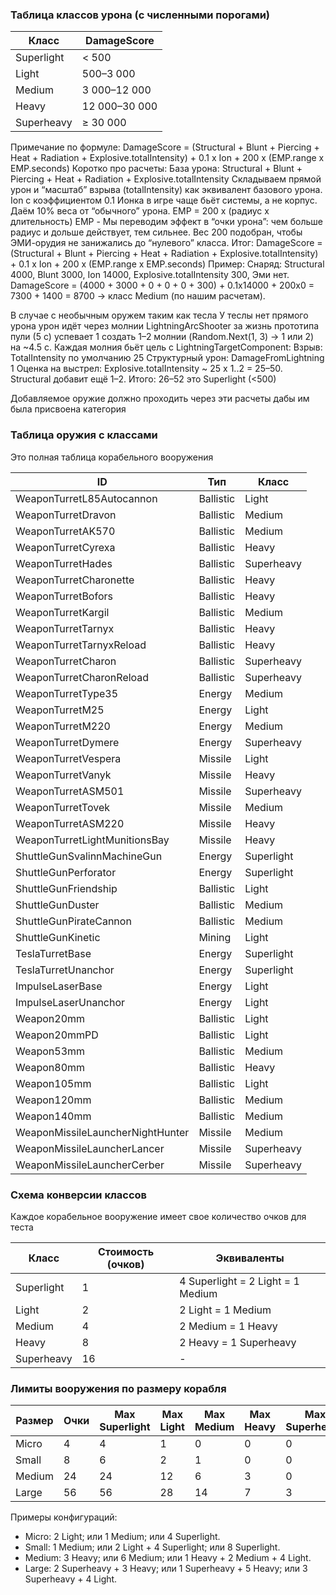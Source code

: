 ### Таблица классов урона (с численными порогами)

| Класс | DamageScore |
|------|-------------|
| Superlight | < 500 |
| Light | 500–3 000 |
| Medium | 3 000–12 000 |
| Heavy | 12 000–30 000 |
| Superheavy | ≥ 30 000 |

Примечание по формуле: DamageScore = (Structural + Blunt + Piercing + Heat + Radiation + Explosive.totalIntensity) + 0.1 x Ion + 200 x (EMP.range x EMP.seconds)
Коротко про расчеты:
База урона: Structural + Blunt + Piercing + Heat + Radiation + Explosive.totalIntensity
Складываем прямой урон и “масштаб” взрыва (totalIntensity) как эквивалент базового урона.
Ion с коэффициентом 0.1
Ионка в игре чаще бьёт системы, а не корпус. Даём 10% веса от “обычного” урона.
EMP = 200 x (радиус x длительность)
EMP - Мы переводим эффект в “очки урона”: чем больше радиус и дольше действует, тем сильнее. Вес 200 подобран, чтобы ЭМИ-орудия не занижались до “нулевого” класса.
Итог:
DamageScore = (Structural + Blunt + Piercing + Heat + Radiation + Explosive.totalIntensity) + 0.1 x Ion + 200 x (EMP.range x EMP.seconds)
Пример:
Снаряд: Structural 4000, Blunt 3000, Ion 14000, Explosive.totalIntensity 300, Эми нет.
DamageScore = (4000 + 3000 + 0 + 0 + 0 + 300) + 0.1x14000 + 200x0
= 7300 + 1400
= 8700 -> класс Medium (по нашим расчетам).

В случае с необычным оружем таким как тесла
У теслы нет прямого урона урон идёт через молнии
LightningArcShooter за жизнь прототипа пули (5 c) успевает 1 создать 1–2 молнии (Random.Next(1, 3) -> 1 или 2) на ~4.5 с.
Каждая молния бьёт цель с LightningTargetComponent:
Взрыв: TotalIntensity по умолчанию 25
Структурный урон: DamageFromLightning 1
Оценка на выстрел:
Explosive.totalIntensity ~ 25 x 1..2 = 25–50.
Structural добавит ещё 1–2.
Итого: 26–52 это Superlight (<500)

Добавляемое оружие должно проходить через эти расчеты дабы им была присвоена категория

### Таблица оружия с классами
Это полная таблица корабельного вооружения

| ID | Тип | Класс |
|----|-----|-------|
| WeaponTurretL85Autocannon | Ballistic | Light |
| WeaponTurretDravon | Ballistic | Medium |
| WeaponTurretAK570 | Ballistic | Medium |
| WeaponTurretCyrexa | Ballistic | Heavy |
| WeaponTurretHades | Ballistic | Superheavy |
| WeaponTurretCharonette | Ballistic | Heavy |
| WeaponTurretBofors | Ballistic | Heavy |
| WeaponTurretKargil | Ballistic | Medium |
| WeaponTurretTarnyx | Ballistic | Heavy |
| WeaponTurretTarnyxReload | Ballistic | Heavy |
| WeaponTurretCharon | Ballistic | Superheavy |
| WeaponTurretCharonReload | Ballistic | Superheavy |
| WeaponTurretType35 | Energy | Medium |
| WeaponTurretM25 | Energy | Light |
| WeaponTurretM220 | Energy | Medium |
| WeaponTurretDymere | Energy | Superheavy |
| WeaponTurretVespera | Missile | Light |
| WeaponTurretVanyk | Missile | Heavy |
| WeaponTurretASM501 | Missile | Superheavy |
| WeaponTurretTovek | Missile | Medium |
| WeaponTurretASM220 | Missile | Heavy |
| WeaponTurretLightMunitionsBay | Missile | Heavy |
| ShuttleGunSvalinnMachineGun | Energy | Superlight |
| ShuttleGunPerforator | Energy | Superlight |
| ShuttleGunFriendship | Ballistic | Light |
| ShuttleGunDuster | Ballistic | Medium |
| ShuttleGunPirateCannon | Ballistic | Medium |
| ShuttleGunKinetic | Mining | Light |
| TeslaTurretBase | Energy | Superlight |
| TeslaTurretUnanchor | Energy | Superlight |
| ImpulseLaserBase | Energy | Light |
| ImpulseLaserUnanchor | Energy | Light |
| Weapon20mm | Ballistic | Light |
| Weapon20mmPD | Ballistic | Light |
| Weapon53mm | Ballistic | Medium |
| Weapon80mm | Ballistic | Heavy |
| Weapon105mm | Ballistic | Light |
| Weapon120mm | Ballistic | Medium |
| Weapon140mm | Ballistic | Medium |
| WeaponMissileLauncherNightHunter | Missile | Medium |
| WeaponMissileLauncherLancer | Missile | Superheavy |
| WeaponMissileLauncherCerber | Missile | Superheavy |


### Схема конверсии классов
Каждое корабельное вооружение имеет свое количество очков для теста

| Класс | Стоимость (очков) | Эквиваленты |
|------|--------------------|-------------|
| Superlight | 1 | 4 Superlight = 2 Light = 1 Medium |
| Light | 2 | 2 Light = 1 Medium |
| Medium | 4 | 2 Medium = 1 Heavy |
| Heavy | 8 | 2 Heavy = 1 Superheavy |
| Superheavy | 16 | - |

### Лимиты вооружения по размеру корабля

| Размер | Очки       | Max Superlight | Max Light | Max Medium | Max Heavy | Max Superheavy |
|--------|------------|----------------|-----------|------------|-----------|----------------|
| Micro  | 4          | 4              | 1         | 0          | 0         | 0              |
| Small  | 8          | 6              | 2         | 1          | 0         | 0              |
| Medium | 24         | 24             | 12        | 6          | 3         | 0              |
| Large  | 56         | 56             | 28        | 14         | 7         | 3              |

Примеры конфигураций:
- Micro: 2 Light; или 1 Medium; или 4 Superlight.
- Small: 1 Medium; или 2 Light + 4 Superlight; или 8 Superlight.
- Medium: 3 Heavy; или 6 Medium; или 1 Heavy + 2 Medium + 4 Light.
- Large: 2 Superheavy + 3 Heavy; или 1 Superheavy + 5 Heavy; или 3 Superheavy + 4 Light.


